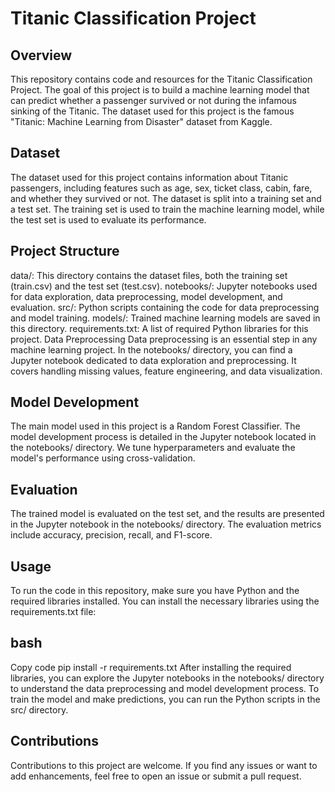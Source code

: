 # Titanic Classification Project
## Overview
This repository contains code and resources for the Titanic Classification Project. The goal of this project is to build a machine learning model that can predict whether a passenger survived or not during the infamous sinking of the Titanic. The dataset used for this project is the famous "Titanic: Machine Learning from Disaster" dataset from Kaggle.

## Dataset
The dataset used for this project contains information about Titanic passengers, including features such as age, sex, ticket class, cabin, fare, and whether they survived or not. The dataset is split into a training set and a test set. The training set is used to train the machine learning model, while the test set is used to evaluate its performance.

## Project Structure
data/: This directory contains the dataset files, both the training set (train.csv) and the test set (test.csv).
notebooks/: Jupyter notebooks used for data exploration, data preprocessing, model development, and evaluation.
src/: Python scripts containing the code for data preprocessing and model training.
models/: Trained machine learning models are saved in this directory.
requirements.txt: A list of required Python libraries for this project.
Data Preprocessing
Data preprocessing is an essential step in any machine learning project. In the notebooks/ directory, you can find a Jupyter notebook dedicated to data exploration and preprocessing. It covers handling missing values, feature engineering, and data visualization.

## Model Development
The main model used in this project is a Random Forest Classifier. The model development process is detailed in the Jupyter notebook located in the notebooks/ directory. We tune hyperparameters and evaluate the model's performance using cross-validation.

## Evaluation
The trained model is evaluated on the test set, and the results are presented in the Jupyter notebook in the notebooks/ directory. The evaluation metrics include accuracy, precision, recall, and F1-score.

## Usage
To run the code in this repository, make sure you have Python and the required libraries installed. You can install the necessary libraries using the requirements.txt file:

## bash
Copy code
pip install -r requirements.txt
After installing the required libraries, you can explore the Jupyter notebooks in the notebooks/ directory to understand the data preprocessing and model development process. To train the model and make predictions, you can run the Python scripts in the src/ directory.

## Contributions
Contributions to this project are welcome. If you find any issues or want to add enhancements, feel free to open an issue or submit a pull request.
